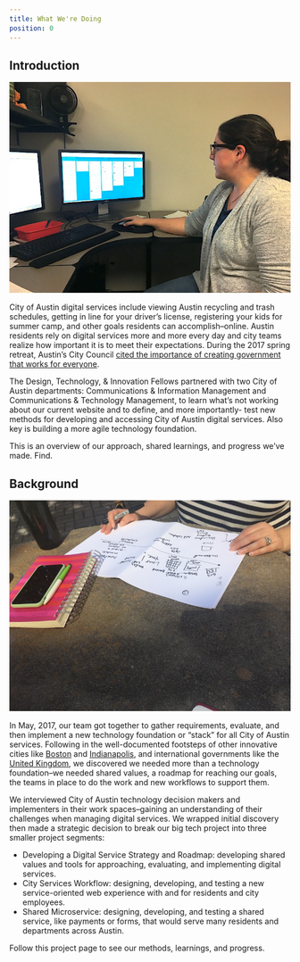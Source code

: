 ```yaml
---
title: What We're Doing
position: 0
---
```


## Introduction

![image of City of Austin Technologist](/assets/img/projects/digital-services-discovery/jasmine.jpg)

City of Austin digital services include viewing Austin recycling and trash schedules, getting in line for your driver’s license, registering your kids for summer camp, and other goals residents can accomplish–online. Austin residents rely on digital services more and more every day and city teams realize how important it is to meet their expectations. During the 2017 spring retreat, Austin’s City Council [cited the importance of creating government that works for everyone](http://projects.austintexas.io/smart-city-strategic-roadmap/).

The Design, Technology, & Innovation Fellows partnered with two City of Austin departments: Communications & Information Management and Communications & Technology Management, to learn what’s not working about our current website and to define, and more importantly- test new methods for developing and accessing City of Austin digital services. Also key is building a more agile technology foundation.

This is an overview of our approach, shared learnings, and progress we’ve made. Find.

## Background

![image of Elizabeth drawing a reflection timeline](/assets/img/projects/digital-services-discovery/elizabeth.jpg)

In May, 2017, our team got together to gather requirements, evaluate, and then implement a new technology foundation or “stack” for all City of Austin services. Following in the well-documented footsteps of other innovative cities like [Boston](https://www.boston.gov/departments/digital-team) and [Indianapolis](https://shift.indy.gov/), and international governments like the [United Kingdom](https://www.gov.uk/government/organisations/government-digital-service), we discovered we needed more than a technology foundation–we needed shared values, a roadmap for reaching our goals, the teams in place to do the work and new workflows to support them.

We interviewed City of Austin technology decision makers and implementers in their work spaces–gaining an understanding of their challenges when managing digital services. We wrapped initial discovery then made a strategic decision to break our big tech project into three smaller project segments:

* Developing a Digital Service Strategy and Roadmap: developing shared values and tools for approaching, evaluating, and implementing digital services.
* City Services Workflow: designing, developing, and testing a new service-oriented web experience with and for residents and city employees.
* Shared Microservice: designing, developing, and testing a shared service, like payments or forms, that would serve many residents and departments across Austin.

Follow this project page to see our methods, learnings, and progress.
